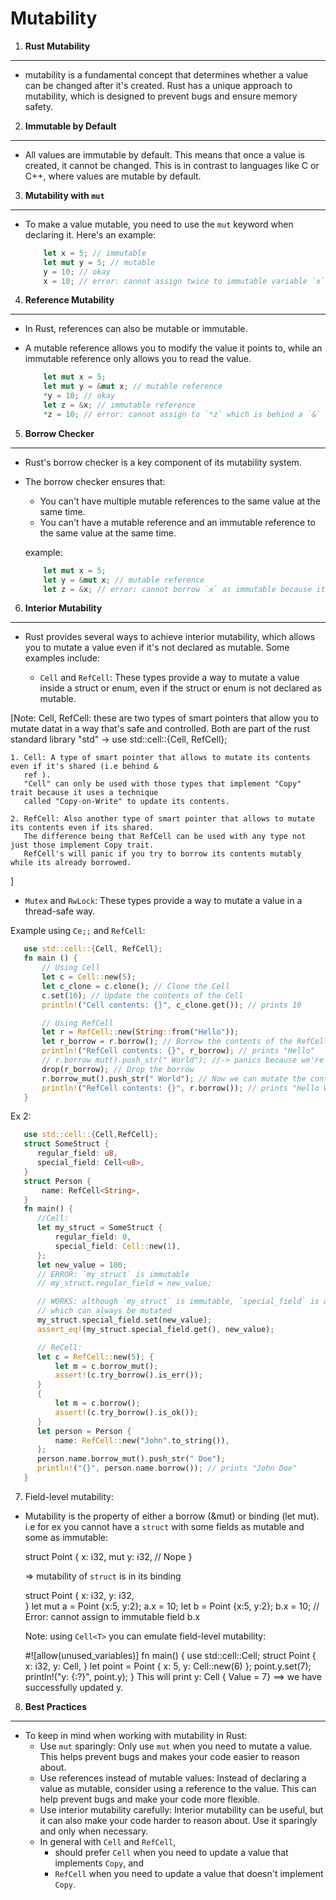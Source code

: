 # Mutability

1. **Rust Mutability**
---

-  mutability is a fundamental concept that determines whether a value can be changed after it's created.
   Rust has a unique approach to mutability, which is designed to prevent bugs and ensure memory safety.

2. **Immutable by Default**
---

- All values are immutable by default. This means that once a value is created, it cannot be changed.
  This is in contrast to languages like C or C++, where values are mutable by default.

3. **Mutability with `mut`**
---

- To make a value mutable, you need to use the `mut` keyword when declaring it. Here's an example:

    ```rust
        let x = 5; // immutable
        let mut y = 5; // mutable
        y = 10; // okay
        x = 10; // error: cannot assign twice to immutable variable `x`
    ```

4. **Reference Mutability**
---

- In Rust, references can also be mutable or immutable. 
- A mutable reference allows you to modify the value it points to, while an immutable reference only allows
  you to read the value.

    ```rust
        let mut x = 5;
        let mut y = &mut x; // mutable reference
        *y = 10; // okay
        let z = &x; // immutable reference
        *z = 10; // error: cannot assign to `*z` which is behind a `&` reference
    ```

5. **Borrow Checker**
---

- Rust's borrow checker is a key component of its mutability system. 
- The borrow checker ensures that:
    * You can't have multiple mutable references to the same value at the same time.
    * You can't have a mutable reference and an immutable reference to the same value at the same time.

    example:
    ```rust
        let mut x = 5;
        let y = &mut x; // mutable reference
        let z = &x; // error: cannot borrow `x` as immutable because it is also borrowed as mutable
    ```

6. **Interior Mutability**
---

- Rust provides several ways to achieve interior mutability, which allows you to mutate a value even if it's
  not declared as mutable. Some examples include:

  * `Cell` and `RefCell`:
    These types provide a way to mutate a value inside a struct or enum, even if the struct or enum is not 
    declared as mutable.

[Note: Cell, RefCell: these are two types of smart pointers that allow you to mutate datat in a way that's
safe and controlled. Both are part of the rust standard library "std" -> use std::cell::{Cell, RefCell};

    1. Cell: A type of smart pointer that allows to mutate its contents even if it's shared (i.e behind &
       ref ). 
       "Cell" can only be used with those types that implement "Copy" trait because it uses a technique
       called "Copy-on-Write" to update its contents. 

    2. RefCell: Also another type of smart pointer that allows to mutate its contents even if its shared.
       The difference being that RefCell can be used with any type not just those implement Copy trait.
       RefCell's will panic if you try to borrow its contents mutably while its already borrowed.
]
  * `Mutex` and `RwLock`: These types provide a way to mutate a value in a thread-safe way.

  Example using `Ce;;`  and `RefCell`:
  ```rust 
     use std::cell::{Cell, RefCell};
     fn main () {
         // Using Cell 
         let c = Cell::new(5);
         let c_clone = c.clone(); // Clone the Cell
         c.set(10); // Update the contents of the Cell
         println!("Cell contents: {}", c_clone.get()); // prints 10

         // Using RefCell
         let r = RefCell::new(String::from("Hello"));
         let r_borrow = r.borrow(); // Borrow the contents of the RefCell
         println!("RefCell contents: {}", r_borrow); // prints "Hello"
         // r.borrow_mut().push_str(" World"); //-> panics because we're already borrowing the contents
         drop(r_borrow); // Drop the borrow
         r.borrow_mut().push_str(" World"); // Now we can mutate the contents
         println!("RefCell contents: {}", r.borrow()); // prints "Hello World"
     }
  ```
  Ex 2:

  ```rust 
     use std::cell::{Cell,RefCell};
     struct SomeStruct {
        regular_field: u8,
        special_field: Cell<u8>,
     }
     struct Person {
         name: RefCell<String>,
     }
     fn main() {
        //Cell:
        let my_struct = SomeStruct {
            regular_field: 0,
            special_field: Cell::new(1),
        };
        let new_value = 100;
        // ERROR: `my_struct` is immutable
        // my_struct.regular_field = new_value;

        // WORKS: although `my_struct` is immutable, `special_field` is a `Cell`,
        // which can always be mutated
        my_struct.special_field.set(new_value);
        assert_eq!(my_struct.special_field.get(), new_value);

        // ReCell:
        let c = RefCell::new(5); {
            let m = c.borrow_mut();
            assert!(c.try_borrow().is_err());
        }
        {
            let m = c.borrow();
            assert!(c.try_borrow().is_ok());
        }
        let person = Person {
            name: RefCell::new("John".to_string()),
        };
        person.name.borrow_mut().push_str(" Doe");
        println!("{}", person.name.borrow()); // prints "John Doe"
     }
  ```

7. Field-level mutability:

- Mutability is the property of either a borrow (&mut) or binding (let mut).
  i.e for ex you cannot have a `struct` with some fields as mutable and some as immutable:

  struct Point {
    x: i32,
    mut y: i32,   // Nope
  }

  => mutability of `struct` is in its binding

  struct Point {
    x: i32,
    y: i32,   
  }
  let mut a = Point {x:5, y:2};
  a.x = 10;
  let b = Point {x:5, y:2};
  b.x = 10; // Error: cannot assign to immutable field b.x

  Note: using `Cell<T>` you can emulate field-level mutability:

    #![allow(unused_variables)]
    fn main() {
        use std::cell::Cell;
        struct Point {
            x: i32,
            y: Cell<i32>,
        }
        let point = Point { x: 5, y: Cell::new(6) };
        point.y.set(7);
        println!("y: {:?}", point.y);
    }
    This will print y: Cell { Value = 7} ==> we have successfully updated y. 

8. **Best Practices**
---

- To keep in mind when working with mutability in Rust:
    * Use `mut` sparingly: 
        Only use `mut` when you need to mutate a value. 
        This helps prevent bugs and makes your code easier to reason about.
    * Use references instead of mutable values: Instead of declaring a value as mutable, consider using a
      reference to the value. This can help prevent bugs and make your code more flexible.
    *   Use interior mutability carefully: Interior mutability can be useful, but it can also make your code
        harder to reason about. Use it sparingly and only when necessary.
    * In general with `Cell` and `RefCell`, 
        - should prefer `Cell` when you need to update a value that implements `Copy`, and 
        - `RefCell` when you need to update a value that doesn't implement `Copy`.
